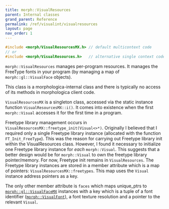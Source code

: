 ```yaml
---
title: morph::VisualResources
parent: Internal classes
grand_parent: Reference
permalink: /ref/visualint/visualresources
layout: page
nav_order: 1
---
```

```c++
#include <morph/VisualResourcesMX.h> // default multicontext code
// or
#include <morph/VisualResources.h>   // alternative single context code
```

`morph::VisualResources` manages per-program resources. It manages the FreeType fonts in your program (by managing a map of `morph::gl::VisualFace` objects).

This class is a morphologica-internal class and there is typically no
access of its methods in morphologica client code.

`VisualResourcesMX` is a singleton class, accessed via the static
instance function `VisualResourcesMX::i()`. It comes into existence when
the first `morph::Visual` accesses it for the first time in a program.

Freetype library management occurs in
`VisualResourcesMX::freetype_init(Visual<>*)`. Originally I believed
that I required only a single Freetype library instance (allocated
with the function `FT_Init_FreeType`). This was the reason for carrying
out Freetype library init within the VisualResources class. However, I
found it necessary to initialize one Freetype library instance for
*each* `morph::Visual`. This suggests that a better design would be
for `morph::Visual` to own the freetype library pointer/memory. For
now, Freetype init remains in `VisualResources`. The Freetype library
instances are stored in a member attribute which is a map of pointers:
`VisualResourcesMX::freetypes`. This map uses the `Visual` instance
address pointers as a key.

The only other member attribute is `faces` which maps unique_ptrs to [`morph::gl::VisualFaceMX`](/morphologica/ref/visual/visualface) instances with a key which is a tuple of a font identifier ([`morph::VisualFont`](/morphologica/ref/visual/visualface#visualfont)), a font texture resolution and a pointer to the relevant `Visual`.

